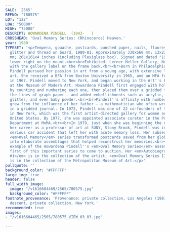 ```yaml
---
SALE: '2565'
REFNO: "780575"
LOT: "122"
LOW: "50000"
HIGH: "75000"
DESCRIPT: HOWARDENA PINDELL  (1943-   )
CROSSHEAD: 'Oval Memory Series: (Rhinoceros) Heaven.'
year: 1980
TYPESET: '<p>Tempera, gouache, postcards, punched paper, nails, fluorescent paint,
  glitter and thread on board, 1980-81. Approximately 330x560 mm; 13x22 inches; 668x412x102
  mm; 26¼x16¼x4 inches (including Plexiglass box). Signed and dated "1980-81" in pencil,
  lower right on the mount.<br><br>Exhibited: Lerner-Heller Gallery, New York, 1981,
  with the gallery label on the frame back.<br><br>Born in Philadelphia, Howardena
  Pindell pursued her passion in art from a young age, with extensive lessons in fine
  art. She received a BFA from Boston University in 1965, and an MFA from Yale University
  in 1967. Pindell moved to New York, and began working in the Art''s Education Department
  at the Museum of Modern Art. Howardena Pindell first engaged with hole-punched circles
  by counting and numbering each one, then placed them over a gridded form — often
  the lines of graph paper — and added embellishments such as acrylic, watercolor,
  glitter, and even baby powder.<br><br>Pindell''s affinity with numbers and grids
  grew from the influence of her father — a mathematician who often wrote down figures
  in a gridded journal. In 1972, Pindell was one of 22 co-founders of the A.I.R. Gallery
  in New York, which was the first artist-directed gallery for women artists in the
  United States. By 1977, she was appointed associate curator in the Prints and Drawings
  Department at MoMA.<br><br>In 1979, just when she was beginning the next phase of
  her career as a professor of art at SUNY, Stony Brook, Pindell was injured in a
  serious car accident that left her with acute memory loss. Her subsequent 1980-81
  <em>Oval Memory</em> series transformed postcards saved from her global travels
  into elaborate assemblages that helped reconstruct her memories.<br><br> This beautiful
  example of the Howardena Pindell''s <em>Oval Memory Series</em> assemblage is the
  first of this important series to come to auction. Her <em>Autobiography: Oval Memory
  #1</em> is in the collection of the artist; <em>Oval Memory Series II: Castle Dragon.</em>
  is in the collection of the Metropolitan Museum of Art.</p>'
pullquote: ''
background_color: "#FFFFFF"
large_img: true
header: false
full_width_image:
  image: "/v1616604469/2565/780575.jpg"
  background_color: "#FFFFFF"
footnote_provenance: 'Provenance: private collection, Los Angeles (1981); thence by
  descent, private collection, New York.'
recommended: true
images:
- "/v1616604465/2565/780575_VIEW_03_03.jpg"

---
```

